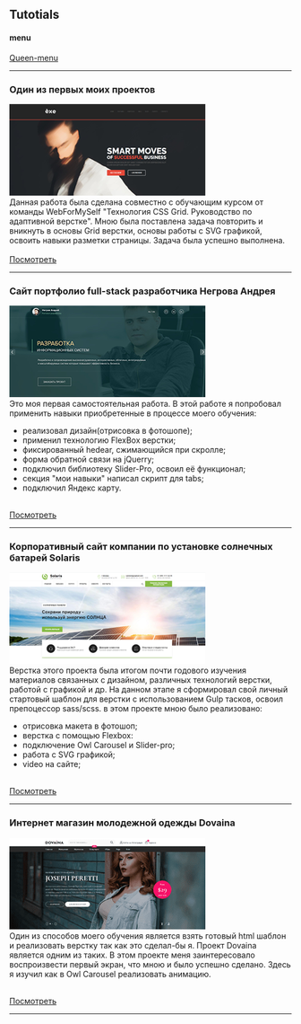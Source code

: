 
## Tutotials
  #### menu 
  [Queen-menu](https://KostasNegrov.github.io/queen-menu "Описание")
    

---


### Один из первых моих проектов

![mountains](exe/img/exe-github.png "privew")                    
Данная работа была сделана совместно с обучающим курсом от команды WebForMySelf "Технология CSS Grid. Руководство по адаптивной верстке". Мною была поставлена задача повторить и вникнуть в основы Grid верстки, основы работы с SVG графикой, освоить навыки разметки страницы. Задача была успешно выполнена.<br><br>
[Посмотреть](https://kostasnegrov.github.io/exe/build "Описание")

---

### Сайт портфолио full-stack разработчика Негрова Андрея

![mountains](resumeNA/images/photo_github.png "privew")                    
Это моя первая самостоятельная работа. В этой работе я попробовал применить навыки приобретенные в процессе моего обучения:
* реализовал дизайн(отрисовка в фотошопе);
* применил технологию FlexBox верстки;
* фиксированный hedear, сжимающийся при скролле;
* форма обратной связи на jQuerry;
* подключил библиотеку Slider-Pro, освоил её функционал;
* секция "мои навыки" написал скрипт для tabs;
* подключил Яндекс карту.<br><br>

[Посмотреть](https://kostasnegrov.github.io/resumeNA/ "Описание")

---

### Корпоративный сайт компании по установке солнечных батарей Solaris

![mountains](solaris/build/images/screen.png "privew")                     
Верстка этого проекта была итогом почти годового изучения материалов связанных с дизайном, различных технологий верстки, работой с графикой и др. На данном этапе я сформировал свой личный стартовый шаблон для верстки с использованием Gulp тасков, освоил препоцессор sass/scss. в этом проекте мною было реализовано:
* отрисовка макета в фотошоп;
* верстка с помощью Flexbox:
* подключение Owl Carousel и Slider-pro;
* работа с SVG графикой;
* video на сайте; <br><br>

[Посмотреть](https://kostasnegrov.github.io/solaris/build "Описание")

---

### Интернет магазин молодежной одежды Dovaina

![mountains](dovaina/build/images/divaina-github.png "privew")                     
Один из способов моего обучения является взять готовый html шаблон и реализовать верстку так как это сделал-бы я. Проект Dovaina является одним из таких. В этом проекте меня заинтересовало воспроизвести первый экран, что мною и было успешно сделано. Здесь я изучил как в Owl Carousel реализовать анимацию. <br><br>

[Посмотреть](https://kostasnegrov.github.io/dovaina/build "Описание")

---

